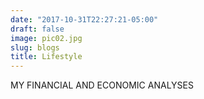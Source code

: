 ```yaml
---
date: "2017-10-31T22:27:21-05:00"
draft: false
image: pic02.jpg
slug: blogs
title: Lifestyle
---
```


MY FINANCIAL AND ECONOMIC ANALYSES